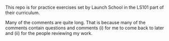 This repo is for practice exercises set by Launch School in the LS101 part of their curriculum.

Many of the comments are quite long.  That is because many of the comments contain questions and comments (i) for me to come back to later and (ii) for the people reviewing my work.